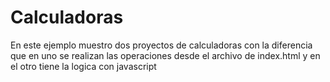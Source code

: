 # Calculadoras
En este ejemplo muestro dos proyectos de calculadoras con la diferencia que en uno se realizan las operaciones desde el archivo de index.html y en el otro tiene la logica con javascript
